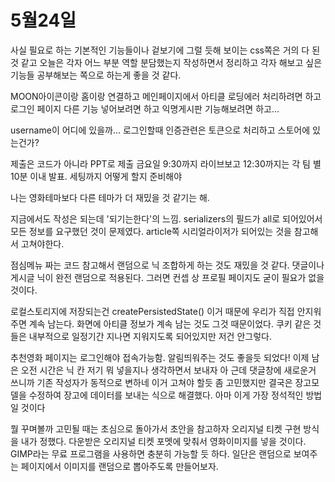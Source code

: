 # 5월24일

사실 필요로 하는 기본적인 기능들이나 겉보기에 그럴 듯해 보이는 css쪽은 거의 다 된 것 같고 오늘은
각자 어느 부분 역할 분담했는지 작성하면서 정리하고 각자 해보고 싶은 기능들 공부해보는 쪽으로 하는게 좋을 것 같다.

MOON아이콘이랑 홈이랑 연결하고 메인페이지에서 아티클 로딩에러 처리하려면 하고 로그인 페이지 다른 기능 넣어보려면
하고 익명게시판 기능해보려면 하고...

username이 어디에 있을까... 로그인할때 인증관련은 토큰으로 처리하고 스토어에 있는건가?

제출은 코드가 아니라 PPT로 제출
금요일 9:30까지 라이브보고 12:30까지는 각 팀 별 10분 이내 발표. 세팅까지 어떻게 할지 준비해야

나는 영화테마보다 다른 테마가 더 재밌을 것 같기는 해.

지금에서도 작성은 되는데 '되기는한다'의 느낌. serializers의 필드가 all로 되어있어서 모든 정보를 요구했던 것이 문제였다. article쪽 시리얼라이저가 
되어있는 것을 참고해서 고쳐야한다.

점심메뉴 짜는 코드 참고해서 랜덤으로 닉 조합하게 하는 것도 재밌을 것 같다. 댓글이나
게시글 닉이 완전 랜덤으로 적용된다. 그러면 컨셉 상 프로필 페이지도 굳이 필요가 없을 것이다. 

로컬스토리지에 저장되는건 createPersistedState() 이거 때문에 우리가 직접 안지워주면 계속 남는다. 화면에 아티클 정보가 계속 남는 것도 그것 때문이었다. 쿠키 같은 것들은 내부적으로 일정기간 지나면 지워지도록 되어있지만 저건 안그렇다.

추천영화 페이지는 로그인해야 접속가능함. 알림띄워주는 것도 좋을듯
되었다! 이제 남은 오전 시간은 닉 칸 저기 뭐 넣을지나 생각하면서 보내자 
아 근데 댓글창에 새로운거 쓰니까 기존 작성자가 동적으로 변하네 이거 고쳐야 할듯
좀 고민했지만 결국은 장고모델을 수정하여 장고에 데이터를 보내는 식으로 해결했다. 아마 이게 가장 정석적인 방법일 것이다

뭘 꾸며볼까 고민될 때는 초심으로 돌아가서 초안을 참고하자
오리지널 티켓 구현 방식을 내가 정했다. 다운받은 오리지널 티켓 포멧에 맞춰서 영화이미지를 넣을 것이다. GIMP라는 무료 프로그램을 사용하면 충분히 가능할 듯 하다. 일단은 랜덤으로 보여주는 페이지에서 이미지를 랜덤으로 뽑아주도록 만들어보자.